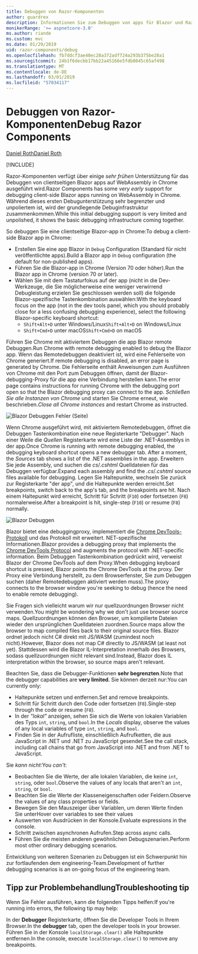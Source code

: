 ```yaml
---
title: Debuggen von Razor-Komponenten
author: guardrex
description: Informationen Sie zum Debuggen von apps für Blazor und Razor-Komponenten.
monikerRange: '>= aspnetcore-3.0'
ms.author: riande
ms.custom: mvc
ms.date: 01/29/2019
uid: razor-components/debug
ms.openlocfilehash: fb7ddcf3ae40ec28a372adf724a293b375be28a1
ms.sourcegitcommit: 24b1f6decbb17bb22a45166e5fdb0845c65af498
ms.translationtype: MT
ms.contentlocale: de-DE
ms.lasthandoff: 03/01/2019
ms.locfileid: "57034117"
---
```

# <a name="debug-razor-components"></a><span data-ttu-id="6c28f-103">Debuggen von Razor-Komponenten</span><span class="sxs-lookup"><span data-stu-id="6c28f-103">Debug Razor Components</span></span>

[<span data-ttu-id="6c28f-104">Daniel Roth</span><span class="sxs-lookup"><span data-stu-id="6c28f-104">Daniel Roth</span></span>](https://github.com/danroth27)

[!INCLUDE[](~/includes/razor-components-preview-notice.md)]

<span data-ttu-id="6c28f-105">Razor-Komponenten verfügt über einige *sehr frühen* Unterstützung für das Debuggen von clientseitigen Blazor apps auf WebAssembly in Chrome ausgeführt wird.</span><span class="sxs-lookup"><span data-stu-id="6c28f-105">Razor Components has some *very early* support for debugging client-side Blazor apps running on WebAssembly in Chrome.</span></span> <span data-ttu-id="6c28f-106">Während dieses ersten Debugunterstützung sehr begrenzter und unpoliertem ist, wird der grundlegende Debuginfrastruktur zusammenkommen.</span><span class="sxs-lookup"><span data-stu-id="6c28f-106">While this initial debugging support is very limited and unpolished, it shows the basic debugging infrastructure coming together.</span></span>

<span data-ttu-id="6c28f-107">So debuggen Sie eine clientseitige Blazor-app in Chrome:</span><span class="sxs-lookup"><span data-stu-id="6c28f-107">To debug a client-side Blazor app in Chrome:</span></span>

* <span data-ttu-id="6c28f-108">Erstellen Sie eine app Blazor in `Debug` Configuration (Standard für nicht veröffentlichte apps).</span><span class="sxs-lookup"><span data-stu-id="6c28f-108">Build a Blazor app in `Debug` configuration (the default for non-published apps).</span></span>
* <span data-ttu-id="6c28f-109">Führen Sie die Blazor-app in Chrome (Version 70 oder höher).</span><span class="sxs-lookup"><span data-stu-id="6c28f-109">Run the Blazor app in Chrome (version 70 or later).</span></span>
* <span data-ttu-id="6c28f-110">Wählen Sie mit dem Tastaturfokus auf der app (nicht in die Dev-Werkzeuge, die Sie möglicherweise eine weniger verwirrend Debugleistung erzielen Sie geschlossen werden soll) die folgende Blazor-spezifische Tastenkombination auswählen:</span><span class="sxs-lookup"><span data-stu-id="6c28f-110">With the keyboard focus on the app (not in the dev tools panel, which you should probably close for a less confusing debugging experience), select the following Blazor-specific keyboard shortcut:</span></span>
  * <span data-ttu-id="6c28f-111">`Shift+Alt+D` unter Windows/Linux</span><span class="sxs-lookup"><span data-stu-id="6c28f-111">`Shift+Alt+D` on Windows/Linux</span></span>
  * <span data-ttu-id="6c28f-112">`Shift+Cmd+D` unter macOS</span><span class="sxs-lookup"><span data-stu-id="6c28f-112">`Shift+Cmd+D` on macOS</span></span>

<span data-ttu-id="6c28f-113">Führen Sie Chrome mit aktiviertem Debuggen die app Blazor remote Debuggen.</span><span class="sxs-lookup"><span data-stu-id="6c28f-113">Run Chrome with remote debugging enabled to debug the Blazor app.</span></span> <span data-ttu-id="6c28f-114">Wenn das Remotedebuggen deaktiviert ist, wird eine Fehlerseite von Chrome generiert.</span><span class="sxs-lookup"><span data-stu-id="6c28f-114">If remote debugging is disabled, an error page is generated by Chrome.</span></span> <span data-ttu-id="6c28f-115">Die Fehlerseite enthält Anweisungen zum Ausführen von Chrome mit den Port zum Debuggen öffnen, damit der Blazor-debugging-Proxy für die app eine Verbindung herstellen kann.</span><span class="sxs-lookup"><span data-stu-id="6c28f-115">The error page contains instructions for running Chrome with the debugging port open so that the Blazor debugging proxy can connect to the app.</span></span> <span data-ttu-id="6c28f-116">*Schließen Sie alle Instanzen von Chrome* und starten Sie Chrome erneut, wie beschrieben.</span><span class="sxs-lookup"><span data-stu-id="6c28f-116">*Close all Chrome instances* and restart Chrome as instructed.</span></span>

![Blazor Debuggen Fehler (Seite)](https://user-images.githubusercontent.com/1874516/43123091-01ec0796-8ed8-11e8-844c-23b4e6e9d069.png)

<span data-ttu-id="6c28f-118">Wenn Chrome ausgeführt wird, mit aktiviertem Remotedebuggen, öffnet die Debuggen Tastenkombination eine neue Registerkarte "Debugger". Nach einer Weile die *Quellen* Registerkarte wird eine Liste der .NET-Assemblys in der app.</span><span class="sxs-lookup"><span data-stu-id="6c28f-118">Once Chrome is running with remote debugging enabled, the debugging keyboard shortcut opens a new debugger tab. After a moment, the *Sources* tab shows a list of the .NET assemblies in the app.</span></span> <span data-ttu-id="6c28f-119">Erweitern Sie jede Assembly, und suchen die *cs*/*.cshtml* Quelldateien für das Debuggen verfügbar.</span><span class="sxs-lookup"><span data-stu-id="6c28f-119">Expand each assembly and find the *.cs*/*.cshtml* source files available for debugging.</span></span> <span data-ttu-id="6c28f-120">Legen Sie Haltepunkte, wechseln Sie zurück zur Registerkarte "der app", und die Haltepunkte werden erreicht.</span><span class="sxs-lookup"><span data-stu-id="6c28f-120">Set breakpoints, switch back to the app's tab, and the breakpoints are hit.</span></span> <span data-ttu-id="6c28f-121">Nach einem Haltepunkt wird erreicht, Schritt für Schritt (`F10`) oder fortsetzen (`F8`) normalerweise.</span><span class="sxs-lookup"><span data-stu-id="6c28f-121">After a breakpoint is hit, single-step (`F10`) or resume (`F8`) normally.</span></span>

![Blazor Debuggen](https://user-images.githubusercontent.com/1874516/43123060-efb0b3b0-8ed7-11e8-9ea5-97aa34247a0b.png)

<span data-ttu-id="6c28f-123">Blazor bietet eine debuggingproxy, implementiert die [Chrome DevTools-Protokoll](https://chromedevtools.github.io/devtools-protocol/) und das Protokoll mit erweitert. NET-spezifische Informationen.</span><span class="sxs-lookup"><span data-stu-id="6c28f-123">Blazor provides a debugging proxy that implements the [Chrome DevTools Protocol](https://chromedevtools.github.io/devtools-protocol/) and augments the protocol with .NET-specific information.</span></span> <span data-ttu-id="6c28f-124">Beim Debuggen Tastenkombination gedrückt wird, verweist Blazor der Chrome DevTools auf dem Proxy.</span><span class="sxs-lookup"><span data-stu-id="6c28f-124">When debugging keyboard shortcut is pressed, Blazor points the Chrome DevTools at the proxy.</span></span> <span data-ttu-id="6c28f-125">Der Proxy eine Verbindung herstellt, zu dem Browserfenster, Sie zum Debuggen suchen (daher Remotedebuggen aktiviert werden muss).</span><span class="sxs-lookup"><span data-stu-id="6c28f-125">The proxy connects to the browser window you're seeking to debug (hence the need to enable remote debugging).</span></span>

<span data-ttu-id="6c28f-126">Sie Fragen sich vielleicht warum wir nur quellzuordnungen Browser nicht verwenden.</span><span class="sxs-lookup"><span data-stu-id="6c28f-126">You might be wondering why we don't just use browser source maps.</span></span> <span data-ttu-id="6c28f-127">Quellzuordnungen können den Browser, um kompilierte Dateien wieder den ursprünglichen Quelldateien zuordnen.</span><span class="sxs-lookup"><span data-stu-id="6c28f-127">Source maps allow the browser to map compiled files back to their original source files.</span></span> <span data-ttu-id="6c28f-128">Blazor ordnet jedoch nicht C# direkt mit JS/WASM (zumindest noch nicht).</span><span class="sxs-lookup"><span data-stu-id="6c28f-128">However, Blazor does not map C# directly to JS/WASM (at least not yet).</span></span> <span data-ttu-id="6c28f-129">Stattdessen wird die Blazor IL-Interpretation innerhalb des Browsers, sodass quellzuordnungen nicht relevant sind.</span><span class="sxs-lookup"><span data-stu-id="6c28f-129">Instead, Blazor does IL interpretation within the browser, so source maps aren't relevant.</span></span>

<span data-ttu-id="6c28f-130">Beachten Sie, dass die Debugger-Funktionen **sehr begrenzten**.</span><span class="sxs-lookup"><span data-stu-id="6c28f-130">Note that the debugger capabilities are **very limited**.</span></span> <span data-ttu-id="6c28f-131">Sie können derzeit nur:</span><span class="sxs-lookup"><span data-stu-id="6c28f-131">You can currently only:</span></span>

* <span data-ttu-id="6c28f-132">Haltepunkte setzen und entfernen.</span><span class="sxs-lookup"><span data-stu-id="6c28f-132">Set and remove breakpoints.</span></span>
* <span data-ttu-id="6c28f-133">Schritt für Schritt durch den Code oder fortsetzen (`F8`).</span><span class="sxs-lookup"><span data-stu-id="6c28f-133">Single-step through the code or resume (`F8`).</span></span>
* <span data-ttu-id="6c28f-134">In der *"lokal"* anzeigen, sehen Sie sich die Werte von lokalen Variablen des Typs `int`, `string`, und `bool`.</span><span class="sxs-lookup"><span data-stu-id="6c28f-134">In the *Locals* display, observe the values of any local variables of type `int`, `string`, and `bool`.</span></span>
* <span data-ttu-id="6c28f-135">Finden Sie in der Aufrufliste, einschließlich Aufrufketten, die aus JavaScript in .NET und .NET zu JavaScript gesendet.</span><span class="sxs-lookup"><span data-stu-id="6c28f-135">See the call stack, including call chains that go from JavaScript into .NET and from .NET to JavaScript.</span></span>

<span data-ttu-id="6c28f-136">Sie *kann nicht*:</span><span class="sxs-lookup"><span data-stu-id="6c28f-136">You *can't*:</span></span>

* <span data-ttu-id="6c28f-137">Beobachten Sie die Werte, der alle lokalen Variablen, die keine `int`, `string`, oder `bool`.</span><span class="sxs-lookup"><span data-stu-id="6c28f-137">Observe the values of any locals that aren't an `int`, `string`, or `bool`.</span></span>
* <span data-ttu-id="6c28f-138">Beachten Sie die Werte der Klasseneigenschaften oder Feldern.</span><span class="sxs-lookup"><span data-stu-id="6c28f-138">Observe the values of any class properties or fields.</span></span>
* <span data-ttu-id="6c28f-139">Bewegen Sie den Mauszeiger über Variablen, um deren Werte finden Sie unter</span><span class="sxs-lookup"><span data-stu-id="6c28f-139">Hover over variables to see their values</span></span>
* <span data-ttu-id="6c28f-140">Auswerten von Ausdrücken in der Konsole.</span><span class="sxs-lookup"><span data-stu-id="6c28f-140">Evaluate expressions in the console.</span></span>
* <span data-ttu-id="6c28f-141">Schritt zwischen asynchronen Aufrufen.</span><span class="sxs-lookup"><span data-stu-id="6c28f-141">Step across async calls.</span></span>
* <span data-ttu-id="6c28f-142">Führen Sie die meisten anderen gewöhnlichen Debugszenarien.</span><span class="sxs-lookup"><span data-stu-id="6c28f-142">Perform most other ordinary debugging scenarios.</span></span>

<span data-ttu-id="6c28f-143">Entwicklung von weiteren Szenarien zu Debuggen ist ein Schwerpunkt hin zur fortlaufenden dem engineering-Team.</span><span class="sxs-lookup"><span data-stu-id="6c28f-143">Development of further debugging scenarios is an on-going focus of the engineering team.</span></span>

## <a name="troubleshooting-tip"></a><span data-ttu-id="6c28f-144">Tipp zur Problembehandlung</span><span class="sxs-lookup"><span data-stu-id="6c28f-144">Troubleshooting tip</span></span>

<span data-ttu-id="6c28f-145">Wenn Sie Fehler ausführen, kann die folgenden Tipps helfen:</span><span class="sxs-lookup"><span data-stu-id="6c28f-145">If you're running into errors, the following tip may help:</span></span>

<span data-ttu-id="6c28f-146">In der **Debugger** Registerkarte, öffnen Sie die Developer Tools in Ihrem Browser.</span><span class="sxs-lookup"><span data-stu-id="6c28f-146">In the **debugger** tab, open the developer tools in your browser.</span></span> <span data-ttu-id="6c28f-147">Führen Sie in der Konsole `localStorage.clear()` alle Haltepunkte entfernen.</span><span class="sxs-lookup"><span data-stu-id="6c28f-147">In the console, execute `localStorage.clear()` to remove any breakpoints.</span></span>
